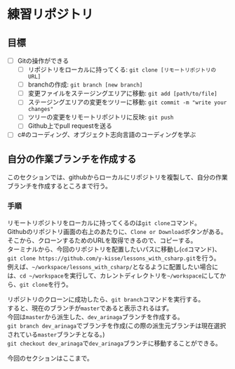 # 練習リポジトリ
## 目標
- [ ] Gitの操作ができる
  - [ ] リポジトリをローカルに持ってくる: `git clone [リモートリポジトリのURL]`
  - [ ] branchの作成: `git branch [new branch]`
  - [ ] 変更ファイルをステージングエリアに移動: `git add [path/to/file]`
  - [ ] ステージングエリアの変更をツリーに移動: `git commit -m "write your changes"`
  - [ ] ツリーの変更をリモートリポジトリに反映: `git push`
  - [ ] Github上でpull requestを送る
- [ ] c#のコーディング、オブジェクト志向言語のコーディングを学ぶ

## 自分の作業ブランチを作成する
このセクションでは、githubからローカルにリポジトリを複製して、自分の作業ブランチを作成するところまで行う。  

### 手順
リモートリポジトリをローカルに持ってくるのは`git clone`コマンド。  
Githubのリポジトリ画面の右上のあたりに、`Clone or Download`ボタンがある。  
そこから、クローンするためのURLを取得できるので、コピーする。  
ターミナルから、今回のリポジトリを配置したいパスに移動し(`cd`コマンド)、`git clone https://github.com/y-kisse/lessons_with_csharp.git`を行う。  
例えば、`~/workspace/lessons_with_csharp/`となるように配置したい場合には、`cd ~/workspace`を実行して、カレントディレクトリを`~/workspace`にしてから、`git clone`を行う。  

リポジトリのクローンに成功したら、`git branch`コマンドを実行する。  
すると、現在のブランチが`master`であると表示されるはず。  
今回は`master`から派生した、`dev_arinaga`ブランチを作成する。  
`git branch dev_arinaga`でブランチを作成(この際の派生元ブランチは現在選択されている`master`ブランチとなる。)  
`git checkout dev_arinaga`で`dev_arinaga`ブランチに移動することができる。  

今回のセクションはここまで。  
